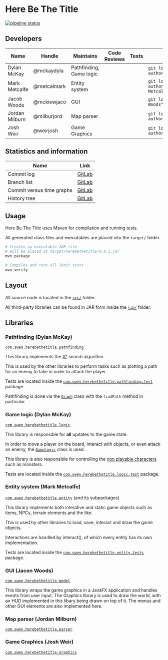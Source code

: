 # Here Be The Title

[![pipeline status](https://gitlab.ecs.vuw.ac.nz/metcalmark/swen-222-group-project/badges/master/pipeline.svg)](https://gitlab.ecs.vuw.ac.nz/metcalmark/swen-222-group-project/commits/master)

## Developers

| Name           | Handle      | Maintains                | Code Reviews | Tests | Git log
|----------------|-------------|--------------------------|--------------|-------|--------
| Dylan McKay    | @mckaydyla  | Pathfinding, Game logic  |              |       | `git log --author="Dylan McKay"`
| Mark Metcalfe  | @metcalmark | Entity system            |              |       | `git log --author="Mark Metcalfe"`
| Jacob Woods    | @mckiewjaco | GUI                      |              |       | `git log --author="J Woods"`
| Jordan Milburn | @milburjord | Map parser               |              |       | `git log --author="Aposematism"`
| Josh Weir      | @weirjosh   | Game Graphics            |              |       | `git log --author="Josh"`

## Statistics and information

| Name                      | Link
|---------------------------|-----
| Commit log                | [GitLab](https://gitlab.ecs.vuw.ac.nz/metcalmark/swen-222-group-project/commits/master)
| Branch list               | [GitLab](https://gitlab.ecs.vuw.ac.nz/metcalmark/swen-222-group-project/branches)
| Commit versus time graphs | [GitLab](https://gitlab.ecs.vuw.ac.nz/metcalmark/swen-222-group-project/graphs/master)
| History tree              | [GitLab](https://gitlab.ecs.vuw.ac.nz/metcalmark/swen-222-group-project/network/master)


## Usage

Here Be The Title uses Maven for compilation and running tests.

All generated class files and executables are placed into the `target/` folder.

```bash
# Creates an executable JAR file
# Will be placed at target/herebethetitle-0.0.1.jar
mvn package

# Compiles and runs all JUnit tests
mvn verify
```

## Layout

All source code is located in the [`src/`](src/) folder.

All third-party libraries can be found in JAR form inside the [`lib/`](lib/) folder.

## Libraries

### Pathfinding (Dylan McKay)

[`com.swen.herebethetitle.pathfinding`](src/com/swen/herebethetitle/pathfinding)

This library implements the [A*](https://en.wikipedia.org/wiki/A*_search_algorithm) search algorithm.

This is used by the other libraries to perform tasks such as plotting a path for an enemy
to take in order to attack the player.

Tests are located inside the [`com.swen.herebethetitle.pathfinding.test`](src/com/swen/herebethetitle/pathfinding/test) package.

Pathfinding is done via the [`Graph`](src/com/swen/herebethetitle/pathfinding/Graph.java) class with the `findPath` method in particular.

### Game logic (Dylan McKay)

[`com.swen.herebethetitle.logic`](src/com/swen/herebethetitle/logic)

This library is responsible for **all** updates to the game state.

In order to move a player on the board, interact with objects, or even attack an enemy,
the [`GameLogic`](src/com/swen/herebethetitle/logic/GameLogic.java) class is used.

This library is also responsible for controlling the [non playable characters](src/com/swen/herebethetitle/entity/NPC.java)
such as monsters.

Tests are located inside the [`com.swen.herebethetitle.logic.test`](src/com/swen/herebethetitle/logic/test) package.

### Entity system (Mark Metcalfe)

[`com.swen.herebethetitle.entity`](src/com/swen/herebethetitle/entity) (and its subpackages)

This library implements both interative and static game objects such as
items, NPCs, terrain elements and the like.

This is used by other libraries to load, save, interact and draw the game objects.

Interactions are handled by interact(), of which every entity has its own implementation.

Tests are located inside the [`com.swen.herebethetitle.entity.tests`](src/com.swen.herebethetitle.entity.tests) package.

### GUI (Jacon Woods)

[`com.swen.herebethetitle.model`](src/com/swen/herebethetitle/view)

This library wraps the game graphics in a JavaFX application and handles events from user input.
The Graphics library is used to draw the world, with an HUD implemented in this libary being drawn on top of it.
The menus and other GUI elements are also implemented here.

### Map parser (Jordan Milburn)

[`com.swen.herebethetitle.parser`](src/com/swen/herebethetitle/parser)

<information here>

### Game Graphics (Josh Weir)

[`com.swen.herebethetitle.graphics`](src/com/swen/herebethetitle/graphics)

<information here>

